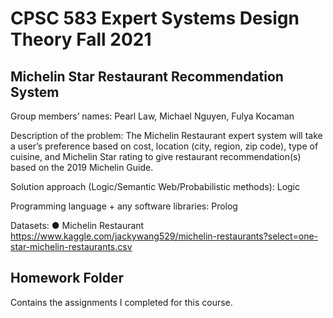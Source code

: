 # CPSC 583 Expert Systems Design Theory Fall 2021

## Michelin Star Restaurant Recommendation System

Group members’ names: Pearl Law, Michael Nguyen, Fulya Kocaman

Description of the problem: The Michelin Restaurant expert system will take a user’s
preference based on cost, location (city, region, zip code), type of cuisine, and Michelin
Star rating to give restaurant recommendation(s) based on the 2019 Michelin Guide.

Solution approach (Logic/Semantic Web/Probabilistic methods): Logic

Programming language + any software libraries: Prolog

Datasets:
● Michelin Restaurant
https://www.kaggle.com/jackywang529/michelin-restaurants?select=one-star-michelin-restaurants.csv

## Homework Folder 
Contains the assignments I completed for this course.

